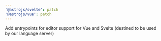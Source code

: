 ```yaml
---
'@astrojs/svelte': patch
'@astrojs/vue': patch
---
```


Add entrypoints for editor support for Vue and Svelte (destined to be used by our language server)
